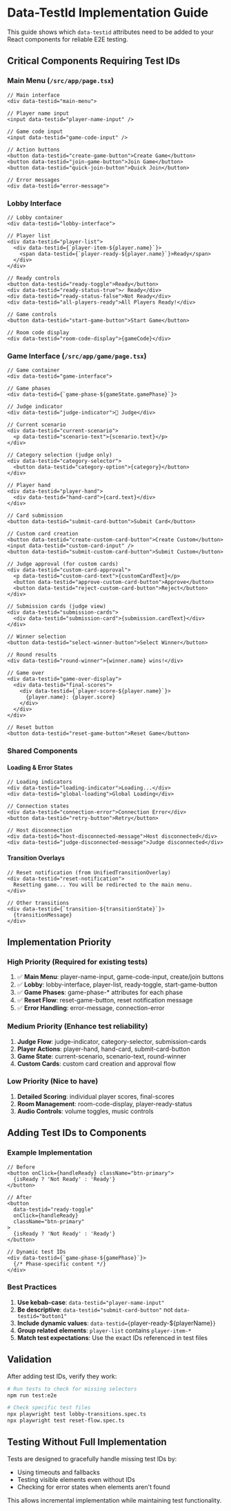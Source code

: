 # Data-TestId Implementation Guide

This guide shows which `data-testid` attributes need to be added to your React components for reliable E2E testing.

## Critical Components Requiring Test IDs

### Main Menu (`/src/app/page.tsx`)
```tsx
// Main interface
<div data-testid="main-menu">

// Player name input
<input data-testid="player-name-input" />

// Game code input  
<input data-testid="game-code-input" />

// Action buttons
<button data-testid="create-game-button">Create Game</button>
<button data-testid="join-game-button">Join Game</button>
<button data-testid="quick-join-button">Quick Join</button>

// Error messages
<div data-testid="error-message">
```

### Lobby Interface
```tsx
// Lobby container
<div data-testid="lobby-interface">

// Player list
<div data-testid="player-list">
  <div data-testid={`player-item-${player.name}`}>
    <span data-testid={`player-ready-${player.name}`}>Ready</span>
  </div>
</div>

// Ready controls
<button data-testid="ready-toggle">Ready</button>
<div data-testid="ready-status-true">✓ Ready</div>
<div data-testid="ready-status-false">Not Ready</div>
<div data-testid="all-players-ready">All Players Ready!</div>

// Game controls
<button data-testid="start-game-button">Start Game</button>

// Room code display
<div data-testid="room-code-display">{gameCode}</div>
```

### Game Interface (`/src/app/game/page.tsx`)
```tsx
// Game container
<div data-testid="game-interface">

// Game phases
<div data-testid={`game-phase-${gameState.gamePhase}`}>

// Judge indicator
<div data-testid="judge-indicator">👑 Judge</div>

// Current scenario
<div data-testid="current-scenario">
  <p data-testid="scenario-text">{scenario.text}</p>
</div>

// Category selection (judge only)
<div data-testid="category-selector">
  <button data-testid="category-option">{category}</button>
</div>

// Player hand
<div data-testid="player-hand">
  <div data-testid="hand-card">{card.text}</div>
</div>

// Card submission
<button data-testid="submit-card-button">Submit Card</button>

// Custom card creation
<button data-testid="create-custom-card-button">Create Custom</button>
<input data-testid="custom-card-input" />
<button data-testid="submit-custom-card-button">Submit Custom</button>

// Judge approval (for custom cards)
<div data-testid="custom-card-approval">
  <p data-testid="custom-card-text">{customCardText}</p>
  <button data-testid="approve-custom-card-button">Approve</button>
  <button data-testid="reject-custom-card-button">Reject</button>
</div>

// Submission cards (judge view)
<div data-testid="submission-cards">
  <div data-testid="submission-card">{submission.cardText}</div>
</div>

// Winner selection
<button data-testid="select-winner-button">Select Winner</button>

// Round results
<div data-testid="round-winner">{winner.name} wins!</div>

// Game over
<div data-testid="game-over-display">
  <div data-testid="final-scores">
    <div data-testid={`player-score-${player.name}`}>
      {player.name}: {player.score}
    </div>
  </div>
</div>

// Reset button
<button data-testid="reset-game-button">Reset Game</button>
```

### Shared Components

#### Loading & Error States
```tsx
// Loading indicators
<div data-testid="loading-indicator">Loading...</div>
<div data-testid="global-loading">Global Loading</div>

// Connection states
<div data-testid="connection-error">Connection Error</div>
<button data-testid="retry-button">Retry</button>

// Host disconnection
<div data-testid="host-disconnected-message">Host disconnected</div>
<div data-testid="judge-disconnected-message">Judge disconnected</div>
```

#### Transition Overlays
```tsx
// Reset notification (from UnifiedTransitionOverlay)
<div data-testid="reset-notification">
  Resetting game... You will be redirected to the main menu.
</div>

// Other transitions
<div data-testid={`transition-${transitionState}`}>
  {transitionMessage}
</div>
```

## Implementation Priority

### High Priority (Required for existing tests)
1. ✅ **Main Menu**: player-name-input, game-code-input, create/join buttons
2. ✅ **Lobby**: lobby-interface, player-list, ready-toggle, start-game-button  
3. ✅ **Game Phases**: game-phase-* attributes for each phase
4. ✅ **Reset Flow**: reset-game-button, reset notification message
5. ✅ **Error Handling**: error-message, connection-error

### Medium Priority (Enhance test reliability)
1. **Judge Flow**: judge-indicator, category-selector, submission-cards
2. **Player Actions**: player-hand, hand-card, submit-card-button
3. **Game State**: current-scenario, scenario-text, round-winner
4. **Custom Cards**: custom card creation and approval flow

### Low Priority (Nice to have)
1. **Detailed Scoring**: individual player scores, final-scores
2. **Room Management**: room-code-display, player-ready-status
3. **Audio Controls**: volume toggles, music controls

## Adding Test IDs to Components

### Example Implementation
```tsx
// Before
<button onClick={handleReady} className="btn-primary">
  {isReady ? 'Not Ready' : 'Ready'}
</button>

// After  
<button 
  data-testid="ready-toggle"
  onClick={handleReady} 
  className="btn-primary"
>
  {isReady ? 'Not Ready' : 'Ready'}
</button>

// Dynamic test IDs
<div data-testid={`game-phase-${gamePhase}`}>
  {/* Phase-specific content */}
</div>
```

### Best Practices
1. **Use kebab-case**: `data-testid="player-name-input"`
2. **Be descriptive**: `data-testid="submit-card-button"` not `data-testid="button1"`
3. **Include dynamic values**: `data-testid={`player-ready-${playerName}`}`
4. **Group related elements**: `player-list` contains `player-item-*`
5. **Match test expectations**: Use the exact IDs referenced in test files

## Validation
After adding test IDs, verify they work:
```bash
# Run tests to check for missing selectors
npm run test:e2e

# Check specific test files
npx playwright test lobby-transitions.spec.ts
npx playwright test reset-flow.spec.ts
```

## Testing Without Full Implementation
Tests are designed to gracefully handle missing test IDs by:
- Using timeouts and fallbacks
- Testing visible elements even without IDs
- Checking for error states when elements aren't found

This allows incremental implementation while maintaining test functionality.